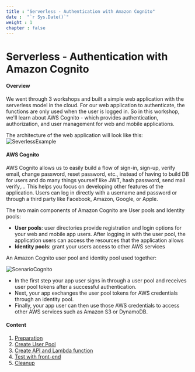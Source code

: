 ```yaml
---
title : "Serverless - Authentication with Amazon Cognito"
date :  "`r Sys.Date()`" 
weight : 1 
chapter : false
---
```

# Serverless - Authentication with Amazon Cognito

#### Overview

We went through 3 workshops and built a simple web application with the serverless model in the cloud. For our web application to authenticate, the functions are only used when the user is logged in. So in this workshop, we'll learn about AWS Cognito - which provides authentication, authorization, and user management for web and mobile applications.

The architecture of the web application will look like this:
![SeverlessExample](/images/serverless-diagram.png?featherlight=false&width=50pc)


#### AWS Cognito
AWS Cognito allows us to easily build a flow of sign-in, sign-up, verify email, change password, reset password, etc.,  instead of having to build DB for users and do many things yourself like JWT, hash password, send mail verify,... This helps you focus on developing other features of the application. Users can log in directly with a username and password or through a third party like Facebook, Amazon, Google, or Apple.

The two main components of Amazon Cognito are User pools and Identity pools:

- **User pools**: user directories provide registration and login options for your web and mobile app users. After logging in with the user pool, the application users can access the resources that the application allows
- **Identity pools**: grant your users access to other AWS services

An Amazon Cognito user pool and identity pool used together:

![ScenarioCognito](/images/0001.jpeg?featherlight=false&width=60pc)

- In the first step your app user signs in through a user pool and receives user pool tokens after a successful authentication.
- Next, your app exchanges the user pool tokens for AWS credentials through an identity pool.
- Finally, your app user can then use those AWS credentials to access other AWS services such as Amazon S3 or DynamoDB.

#### Content

 1. [Preparation](1-preparation/)
 2. [Create User Pool](2-create-user-pool/)
 3. [Create API and Lambda function](3-create-api-and-lambda-function/)
 4. [Test with front-end](4-test-front-end)
 5. [Cleanup](5-cleanup)
